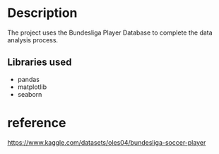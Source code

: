 # Description
The project uses the Bundesliga Player Database to complete the data analysis process.

## Libraries used
- pandas
- matplotlib
- seaborn

# reference
https://www.kaggle.com/datasets/oles04/bundesliga-soccer-player